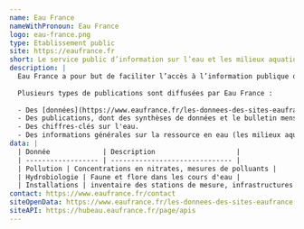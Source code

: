 ```yaml
---
name: Eau France
nameWithPronoun: Eau France
logo: eau-france.png
type: Etablissement public
site: https://eaufrance.fr
short: Le service public d’information sur l’eau et les milieux aquatiques.
description: |
  Eau France a pour but de faciliter l’accès à l’information publique dans le domaine de l’eau en France.
  
  Plusieurs types de publications sont diffusées par Eau France :
  
  - Des [données](https://www.eaufrance.fr/les-donnees-des-sites-eaufrance) à consulter ou à télécharger sur les différents sites spécialisés.
  - Des publications, dont des synthèses de données et le bulletin mensuel de situation hydrologique national.
  - Des chiffres-clés sur l'eau.
  - Des informations générales sur la ressource en eau (les milieux aquatiques, l’eau potable et la politique publique pour une gestion durable de l'eau).
data: |
  | Donnée             | Description                    |
  | ------------------ | ------------------------------ |
  | Pollution | Concentrations en nitrates, mesures de polluants |
  | Hydrobiologie | Faune et flore dans les cours d'eau |
  | Installations | inventaire des stations de mesure, infrastructures liées à l'eau |
contact: https://www.eaufrance.fr/contact
siteOpenData: https://www.eaufrance.fr/les-donnees-des-sites-eaufrance
siteAPI: https://hubeau.eaufrance.fr/page/apis
---
```

